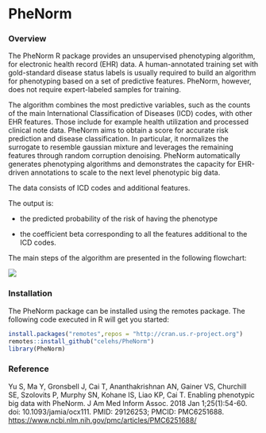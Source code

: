 PheNorm
================

### Overview

The PheNorm R package provides an unsupervised phenotyping algorithm,
for electronic health record (EHR) data. A human-annotated training set
with gold-standard disease status labels is usually required to build an
algorithm for phenotyping based on a set of predictive features.
PheNorm, however, does not require expert-labeled samples for training.

The algorithm combines the most predictive variables, such as the counts
of the main International Classification of Diseases (ICD) codes, with
other EHR features. Those include for example health utilization and
processed clinical note data. PheNorm aims to obtain a score for
accurate risk prediction and disease classification. In particular, it
normalizes the surrogate to resemble gaussian mixture and leverages the
remaining features through random corruption denoising. PheNorm
automatically generates phenotyping algorithms and demonstrates the
capacity for EHR-driven annotations to scale to the next level
phenotypic big data.

The data consists of ICD codes and additional features.

The output is:

  - the predicted probability of the risk of having the phenotype

  - the coefficient beta corresponding to all the features additional to
    the ICD codes.

The main steps of the algorithm are presented in the following
flowchart:

![](https://www.ncbi.nlm.nih.gov/pmc/articles/PMC6251688/bin/ocx111f1.jpg)

### Installation

The PheNorm package can be installed using the remotes package. The
following code executed in R will get you started:

``` r
install.packages("remotes",repos = "http://cran.us.r-project.org")
remotes::install_github("celehs/PheNorm")
library(PheNorm)
```

### Reference

Yu S, Ma Y, Gronsbell J, Cai T, Ananthakrishnan AN, Gainer VS, Churchill
SE, Szolovits P, Murphy SN, Kohane IS, Liao KP, Cai T. Enabling
phenotypic big data with PheNorm. J Am Med Inform Assoc. 2018 Jan
1;25(1):54-60. doi: 10.1093/jamia/ocx111. PMID: 29126253; PMCID:
PMC6251688. <https://www.ncbi.nlm.nih.gov/pmc/articles/PMC6251688/>
